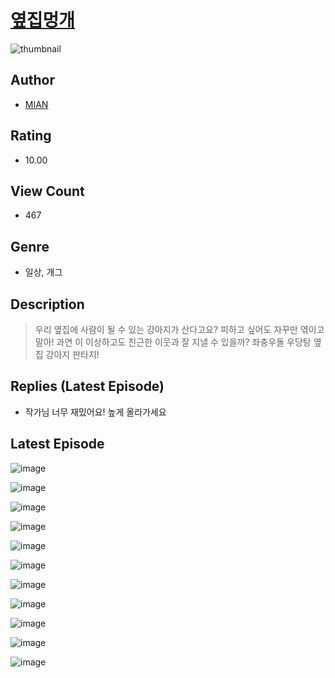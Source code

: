 # [옆집멍개](https://comic.naver.com/bestChallenge/list?titleId=810017)
![thumbnail](https://image-comic.pstatic.net/user_contents_data/challenge_comic/2023/05/23/313877/upload_3486966095400690534_480x623.jpeg)

## Author
- [MIAN](https://comic.naver.com/artistTitle?id=313877)

## Rating
- 10.00

## View Count
- 467

## Genre
- 일상, 개그

## Description
> ﻿우리 옆집에 사람이 될 수 있는 강아지가 산다고요? 피하고 싶어도 자꾸만 엮이고 말아! 과연 이 이상하고도 친근한 이웃과 잘 지낼 수 있을까? 좌충우돌 우당탕 옆집 강아지 판타지!

## Replies (Latest Episode)
- 작가님 너무 재밌어요! 높게 올라가세요

## Latest Episode
![image](https://image-comic.pstatic.net/user_contents_data/challenge_comic/2023/05/27/313877/upload_3774636828724388913.jpeg)

![image](https://image-comic.pstatic.net/user_contents_data/challenge_comic/2023/05/27/313877/upload_3546080247113200441.jpeg)

![image](https://image-comic.pstatic.net/user_contents_data/challenge_comic/2023/05/27/313877/upload_7089340059865277029.jpeg)

![image](https://image-comic.pstatic.net/user_contents_data/challenge_comic/2023/05/27/313877/upload_4135202995974661684.jpeg)

![image](https://image-comic.pstatic.net/user_contents_data/challenge_comic/2023/05/27/313877/upload_7076616489716430689.jpeg)

![image](https://image-comic.pstatic.net/user_contents_data/challenge_comic/2023/05/27/313877/upload_7149292000769226086.jpeg)

![image](https://image-comic.pstatic.net/user_contents_data/challenge_comic/2023/05/27/313877/upload_7378132475336810850.jpeg)

![image](https://image-comic.pstatic.net/user_contents_data/challenge_comic/2023/05/27/313877/upload_3474588922233303654.jpeg)

![image](https://image-comic.pstatic.net/user_contents_data/challenge_comic/2023/05/27/313877/upload_7364904045642932531.jpeg)

![image](https://image-comic.pstatic.net/user_contents_data/challenge_comic/2023/05/27/313877/upload_3834078841079752291.jpeg)

![image](https://image-comic.pstatic.net/user_contents_data/challenge_comic/2023/05/27/313877/upload_7364574393981428792.jpeg)
